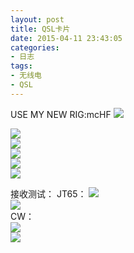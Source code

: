 ```yaml
---
layout: post
title: QSL卡片
date: 2015-04-11 23:43:05
categories:
- 日志
tags:
- 无线电
- QSL
---
```


USE MY NEW RIG:mcHF
![](http://i1328.photobucket.com/albums/w532/xwlogic/QQ20150411160116_zpspeiiniww.jpg)      

![](http://i1328.photobucket.com/albums/w532/xwlogic/_cfimg6246139382089558822_zpsx5vobd2f.png)      
![](http://i1328.photobucket.com/albums/w532/xwlogic/HL2ZBD_zpsef7lpmnz.png)      
![](http://i1328.photobucket.com/albums/w532/xwlogic/_cfimg-6509233238836562415_zpsay60hrkz.png)      
![](http://i1328.photobucket.com/albums/w532/xwlogic/JA1BBC_zps0fw454et.png)      
![](http://i1328.photobucket.com/albums/w532/xwlogic/JI1RNL_zpseomcljaz.png)      

接收测试：
JT65：
![](http://i1328.photobucket.com/albums/w532/xwlogic/QQ20150411160122_zpszas9wnsm.jpg)      
![](http://i1328.photobucket.com/albums/w532/xwlogic/QQ20150411160127_zps8xxwaz2d.jpg)       
CW：    
![](http://i1328.photobucket.com/albums/w532/xwlogic/2015-04-11%20210431_zpsgen47uzr.jpg)      
![](http://i1328.photobucket.com/albums/w532/xwlogic/2015-04-11%20210433_zps4z0lr8qu.jpg)      

